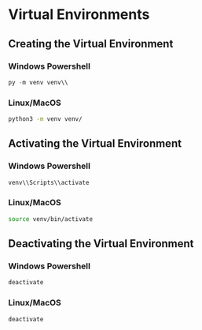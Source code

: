 # Virtual Environments

## Creating the Virtual Environment
### Windows Powershell
``` powershell
py -m venv venv\\
```

### Linux/MacOS
``` bash
python3 -m venv venv/
```

## Activating the Virtual Environment
### Windows Powershell
``` powershell
venv\\Scripts\\activate
```

### Linux/MacOS
``` bash
source venv/bin/activate
```

## Deactivating the Virtual Environment
### Windows Powershell
``` powershell
deactivate
```

### Linux/MacOS
``` bash
deactivate
```
